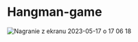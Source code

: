 # Hangman-game

![Nagranie z ekranu 2023-05-17 o 17 06 18](https://github.com/RafalGontarski/Hangman-game/assets/106514250/be26be9b-379d-461d-9f90-560905bb5ec4)
